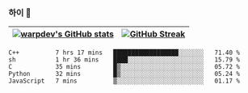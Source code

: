 
### 하이 👋
[![warpdev's GitHub stats](https://github-readme-stats.vercel.app/api?username=warpdev&show_icons=true&theme=vue-dark)](#) |[![GitHub Streak](https://github-readme-streak-stats.herokuapp.com/?user=warpdev&theme=dark)](#)
--- | --- |
<!--START_SECTION:waka-->
```text
C++          7 hrs 17 mins   ██████████████████░░░░░░░   71.40 % 
sh           1 hr 36 mins    ████░░░░░░░░░░░░░░░░░░░░░   15.79 % 
C            35 mins         █▒░░░░░░░░░░░░░░░░░░░░░░░   05.72 % 
Python       32 mins         █▒░░░░░░░░░░░░░░░░░░░░░░░   05.24 % 
JavaScript   7 mins          ▒░░░░░░░░░░░░░░░░░░░░░░░░   01.17 % 
```
<!--END_SECTION:waka-->

<!--
**warpdev/warpdev** is a ✨ _special_ ✨ repository because its `README.md` (this file) appears on your GitHub profile.

Here are some ideas to get you started:

- 🔭 I’m currently working on ...
- 🌱 I’m currently learning ...
- 👯 I’m looking to collaborate on ...
- 🤔 I’m looking for help with ...
- 💬 Ask me about ...
- 📫 How to reach me: ...
- 😄 Pronouns: ...
- ⚡ Fun fact: ...
-->
